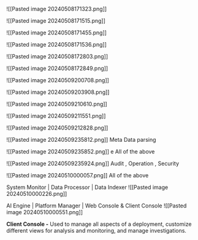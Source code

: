 
![[Pasted image 20240508171323.png]]

![[Pasted image 20240508171515.png]]

![[Pasted image 20240508171455.png]]

![[Pasted image 20240508171536.png]]

![[Pasted image 20240508172803.png]]

![[Pasted image 20240508172849.png]]


![[Pasted image 20240509200708.png]]

![[Pasted image 20240509203908.png]]

![[Pasted image 20240509210610.png]]

![[Pasted image 20240509211551.png]]

![[Pasted image 20240509212828.png]]

![[Pasted image 20240509235812.png]]
Meta Data parsing

![[Pasted image 20240509235852.png]]
e All of the above

![[Pasted image 20240509235924.png]]
Audit , Operation , Security

![[Pasted image 20240510000057.png]]
All of the above


System Monitor | Data Processor | Data Indexer
![[Pasted image 20240510000226.png]]


AI Engine | Platform Manager | Web Console & Client Console
![[Pasted image 20240510000551.png]]

**Client Console -** Used to manage all aspects of a deployment, customize different views for analysis and monitoring, and manage investigations.

